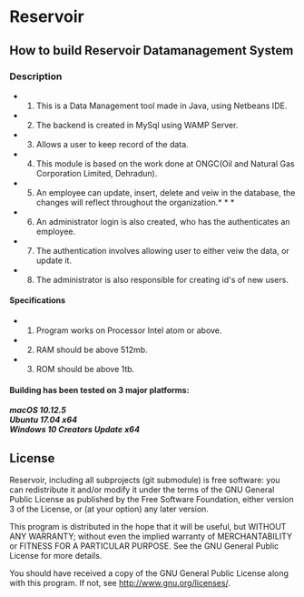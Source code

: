 # Reservoir

## How to build Reservoir Datamanagement System

### Description

* 1. This is a Data Management tool made in Java, using Netbeans IDE.
* 2. The backend is created in MySql using WAMP Server.
* 3. Allows a user to keep record of the data.
* 4. This module is based on the work done at ONGC(Oil and Natural Gas Corporation Limited, Dehradun).
* 5. An employee can update, insert, delete and veiw in the database, the changes will reflect throughout the organization.* * * 
* 6. An administrator login is also created, who has the authenticates an employee.
* 7. The authentication involves allowing user to either veiw the data, or update it.
* 8. The administrator is also responsible for creating id's of new users.

#### Specifications

* 1. Program works on Processor Intel atom or above.   
* 2. RAM should be above 512mb.    
* 3. ROM should be above 1tb.  

#### Building has been tested on 3 major platforms:

***macOS 10.12.5***  
***Ubuntu 17.04 x64***  
***Windows 10 Creators Update x64***  

## License

Reservoir, including all subprojects (git submodule) is free software: you can redistribute it and/or modify it under the terms of the GNU General Public License as published by the Free Software Foundation, either version 3 of the License, or (at your option) any later version.

This program is distributed in the hope that it will be useful,
but WITHOUT ANY WARRANTY; without even the implied warranty of
MERCHANTABILITY or FITNESS FOR A PARTICULAR PURPOSE.  See the
GNU General Public License for more details.

You should have received a copy of the GNU General Public License
along with this program.  If not, see <http://www.gnu.org/licenses/>.

